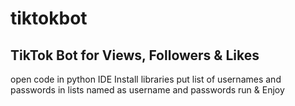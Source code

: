# tiktokbot
## TikTok Bot for Views, Followers & Likes
open code in python IDE
Install libraries
put list of usernames and passwords in lists named as username and passwords
run & Enjoy

